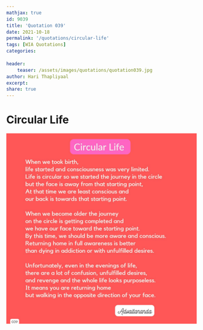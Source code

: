 ```yaml
---
mathjax: true
id: 9039
title: 'Quotation 039'
date: 2021-10-18
permalink: '/quotations/circular-life'
tags: [WIA Quotations] 
categories: 

header:
    teaser: /assets/images/quotations/quotation039.jpg
author: Hari Thapliyaal 
excerpt:
share: true 
---
```


# Circular Life

![Circular Life](/assets/images/quotations/quotation039.jpg)
